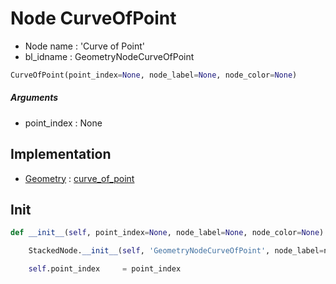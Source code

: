 # Node CurveOfPoint

- Node name : 'Curve of Point'
- bl_idname : GeometryNodeCurveOfPoint


``` python
CurveOfPoint(point_index=None, node_label=None, node_color=None)
```
##### Arguments

- point_index : None

## Implementation

- [Geometry](/docs/GeoNodes/Geometry.md) : [curve_of_point](/docs/GeoNodes/Geometry.md#curve_of_point)

## Init

``` python
def __init__(self, point_index=None, node_label=None, node_color=None):

    StackedNode.__init__(self, 'GeometryNodeCurveOfPoint', node_label=node_label, node_color=node_color)

    self.point_index     = point_index
```

